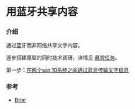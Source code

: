 # 用蓝牙共享内容

### 介绍

通过蓝牙而非网络共享文字内容。

逐步搭建原型的同时技术调研，详情见 [悬赏任务](https://gitee.com/zhishi/share-content-using-bluetooth/issues)。

第一步：[在两个win 10系统之间通过蓝牙传输文字信息](https://gitee.com/zhishi/share-content-using-bluetooth/issues/IABP3R)

### 参考

- [Briar](https://briarproject.org/)
